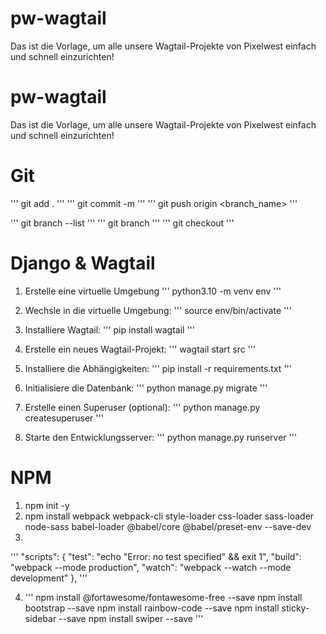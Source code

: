 # pw-wagtail
Das ist die Vorlage, um alle unsere Wagtail-Projekte von Pixelwest einfach und schnell einzurichten!

# pw-wagtail
Das ist die Vorlage, um alle unsere Wagtail-Projekte von Pixelwest einfach und schnell einzurichten!

# Git
''' git add . '''
''' git commit -m <Commit> '''
''' git push origin <branch_name> '''

''' git branch --list '''
''' git branch <Name> '''
''' git checkout <Name> '''

# Django & Wagtail
1. Erstelle eine virtuelle Umgebung 
''' python3.10 -m venv env '''

2. Wechsle in die virtuelle Umgebung:
''' source env/bin/activate '''

3. Installiere Wagtail:
''' pip install wagtail '''

4. Erstelle ein neues Wagtail-Projekt:
''' wagtail start src '''

5. Installiere die Abhängigkeiten:
''' pip install -r requirements.txt '''

6. Initialisiere die Datenbank: 
''' python manage.py migrate '''

7. Erstelle einen Superuser (optional):
''' python manage.py createsuperuser '''

8. Starte den Entwicklungsserver:
''' python manage.py runserver '''


# NPM
1. npm init -y
2. npm install webpack webpack-cli style-loader css-loader sass-loader node-sass babel-loader @babel/core @babel/preset-env --save-dev
3.  
'''
"scripts": {
    "test": "echo \"Error: no test specified\" && exit 1",
    "build": "webpack --mode production",
    "watch": "webpack --watch --mode development"
},
'''

4. '''
npm install @fortawesome/fontawesome-free --save
npm install bootstrap --save
npm install rainbow-code --save
npm install sticky-sidebar --save
npm install swiper --save
'''